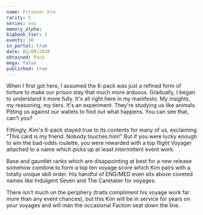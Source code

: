 ```yaml
---
name: Prisoner Kim
rarity: 5
series: voy
memory_alpha:
bigbook_tier: 2
events: 30
in_portal: true
date: 01/09/2020
obtained: Pack
mega: false
published: true
---
```


When I first got here, I assumed the 6-pack was just a refined form of torture to make our prison stay that much more arduous. Gradually, I began to understand it more fully. It's all right here in my manifesto. My insights, my reasoning, my tiers. It's an experiment. They're studying us like animals. Pitting us against our wallets to find out what happens. You can see that, can't you?

Fittingly, Kim's 6-pack stayed true to its contents for many of us, exclaiming "This card is my friend. Nobody touches him!" But if you were lucky enough to win the bad-odds roulette, you were rewarded with a top flight Voyager attached to a name which picks up at least intermittent event work.

Base and gauntlet ranks which are disappointing at best for a new release somehow combine to form a top ten voyage score which Kim pairs with a totally unique skill order. His handful of ENG/MED even sits above coveted names like Indulgent Seven and The Caretaker for voyages.

There isn't much on the periphery (traits compliment his voyage work far more than any event chances), but this Kim will be in service for years on your voyages and will man the occasional Faction seat down the line.
